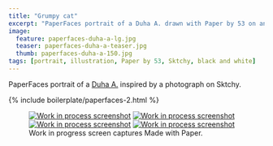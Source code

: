 ```yaml
---
title: "Grumpy cat"
excerpt: "PaperFaces portrait of a Duha A. drawn with Paper by 53 on an iPad."
image: 
  feature: paperfaces-duha-a-lg.jpg
  teaser: paperfaces-duha-a-teaser.jpg
  thumb: paperfaces-duha-a-150.jpg
tags: [portrait, illustration, Paper by 53, Sktchy, black and white]
---
```


PaperFaces portrait of a [Duha A.](http://sktchy.com/tER3uD) inspired by a photograph on Sktchy.

{% include boilerplate/paperfaces-2.html %}

<figure class="third">
	<a href="{{ site.url }}/images/paperfaces-duha-a-process-1-lg.jpg"><img src="{{ site.url }}/images/paperfaces-duha-a-process-1-600.jpg" alt="Work in process screenshot"></a>
	<a href="{{ site.url }}/images/paperfaces-duha-a-process-2-lg.jpg"><img src="{{ site.url }}/images/paperfaces-duha-a-process-2-600.jpg" alt="Work in process screenshot"></a>
	<a href="{{ site.url }}/images/paperfaces-duha-a-process-3-lg.jpg"><img src="{{ site.url }}/images/paperfaces-duha-a-process-3-600.jpg" alt="Work in process screenshot"></a>
	<a href="{{ site.url }}/images/paperfaces-duha-a-process-4-lg.jpg"><img src="{{ site.url }}/images/paperfaces-duha-a-process-4-600.jpg" alt="Work in process screenshot"></a>
	<figcaption>Work in progress screen captures Made with Paper.</figcaption>
</figure>
